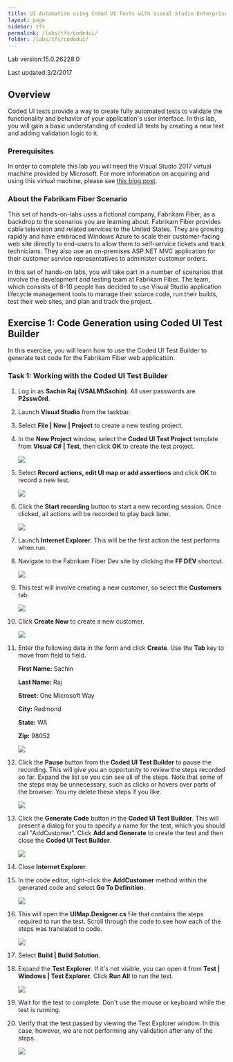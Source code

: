 ```yaml
---
title: UI Automation using Coded UI Tests with Visual Studio Enterprise 2017
layout: page    
sidebar: tfs
permalink: /labs/tfs/codedui/
folder: /labs/tfs/codedui/
---
```


Lab version:15.0.26228.0

Last updated:3/2/2017

## Overview ##

Coded UI tests provide a way to create fully automated tests to validate the functionality and behavior of your application's user interface. In this lab, you will gain a basic understanding of coded UI tests by creating a new test and adding validation logic to it.


### Prerequisites ###

In order to complete this lab you will need the Visual Studio 2017 virtual machine provided by Microsoft. For more information on acquiring and using this virtual machine, please see [this blog post](http://aka.ms/almvm).

### About the Fabrikam Fiber Scenario ###

This set of hands-on-labs uses a fictional company, Fabrikam Fiber, as a backdrop to the scenarios you are learning about. Fabrikam Fiber provides cable television and related services to the United States. They are growing rapidly and have embraced Windows Azure to scale their customer-facing web site directly to end-users to allow them to self-service tickets and track technicians. They also use an on-premises ASP.NET MVC application for their customer service representatives to administer customer orders.

In this set of hands-on labs, you will take part in a number of scenarios that involve the development and testing team at Fabrikam Fiber. The team, which consists of 8-10 people has decided to use Visual Studio application lifecycle management tools to manage their source code, run their builds, test their web sites, and plan and track the project.

## Exercise 1: Code Generation using Coded UI Test Builder ##

In this exercise, you will learn how to use the Coded UI Test Builder to generate test code for the Fabrikam Fiber web application.

### Task 1: Working with the Coded UI Test Builder ###

1. Log in as **Sachin Raj (VSALM\Sachin)**. All user passwords are **P2ssw0rd**.

1. Launch **Visual Studio** from the taskbar.

1. Select **File \| New \| Project** to create a new testing project.

1. In the **New Project** window, select the **Coded UI Test Project** template from **Visual C# \| Test**, then click **OK** to create the test project.

   ![](images/000.png)

1. Select **Record actions, edit UI map or add assertions** and click **OK** to record a new test.

   ![](images/001.png)

1. Click the **Start recording** button to start a new recording session. Once clicked, all actions will be recorded to play back later.

   ![](images/002.png)

1. Launch **Internet Explorer**. This will be the first action the test performs when run.

1. Navigate to the Fabrikam Fiber Dev site by clicking the **FF DEV** shortcut.

   ![](images/003.png)

1. This test will involve creating a new customer, so select the **Customers** tab.

   ![](images/004.png)

1. Click **Create New** to create a new customer.

   ![](images/005.png)

1. Enter the following data in the form and click **Create**. Use the **Tab** key to move from field to field.

    **First Name:** Sachin

    **Last Name:** Raj

    **Street:** One Microsoft Way

    **City:** Redmond

    **State:** WA

    **Zip:** 98052

   ![](images/006.png)

1. Click the **Pause** button from the **Coded UI Test Builder** to pause the recording. This will give you an opportunity to review the steps recorded so far. Expand the list so you can see all of the steps. Note that some of the steps may be unnecessary, such as clicks or hovers over parts of the browser. You my delete these steps if you like.

   ![](images/007.png)

1. Click the **Generate Code** button in the **Coded UI Test Builder**. This will present a dialog for you to specify a name for the test, which you should call "AddCustomer". Click **Add and Generate** to create the test and then close the **Coded UI Test Builder**.

   ![](images/008.png)

1. Close **Internet Explorer**.

1. In the code editor, right-click the **AddCustomer** method within the generated code and select **Go To Definition**.

   ![](images/009.png)

1. This will open the **UIMap.Designer.cs** file that contains the steps required to run the test. Scroll through the code to see how each of the steps was translated to code.

   ![](images/010.png)

1. Select **Build \| Build Solution**.

1. Expand the **Test Explorer**. If it's not visible, you can open it from **Test \| Windows \| Test Explorer**. Click **Run All** to run the test.

   ![](images/011.png)

1. Wait for the test to complete. Don't use the mouse or keyboard while the test is running.

1. Verify that the test passed by viewing the Test Explorer window. In this case, however, we are not performing any validation after any of the steps.

    ![](images/012.png)

